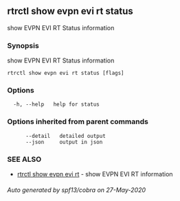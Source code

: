 ## rtrctl show evpn evi rt status

show EVPN EVI RT Status information

### Synopsis


show EVPN EVI RT Status information

```
rtrctl show evpn evi rt status [flags]
```

### Options

```
  -h, --help   help for status
```

### Options inherited from parent commands

```
      --detail   detailed output
      --json     output in json
```

### SEE ALSO
* [rtrctl show evpn evi rt](rtrctl_show_evpn_evi_rt.md)	 - show EVPN EVI RT information

###### Auto generated by spf13/cobra on 27-May-2020

